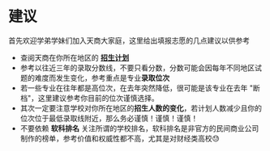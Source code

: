 # 建议
首先欢迎学弟学妹们加入天商大家庭，这里给出填报志愿的几点建议以供参考

- 查阅天商在你所在地区的 [**招生计划**](https://zs.tjcu.edu.cn/zscx/zsjhcx.htm)
- 参考以往近三年的录取分数线，不要只看分数，分数可能会因每年不同地区试题的难度而发生变化，参考重点是专业**录取位次** 
- 若一些专业在往年都是高位次，在去年突然降低，很可能是该专业在去年 "断档"，这里建议参考你目前的位次谨慎选择。
- 其次一定要注意学校对你所在地区的**招生人数的变化**，若计划人数减少且你的位次位于最低录取线附近，那么务必谨慎！谨慎！谨慎！
- 不要依赖 **软科排名** 关注所谓的学校排名，软科排名是非官方的民间商业公司制作的榜单，参考价值和权威性都不高，尤其是对财经类高校😓

